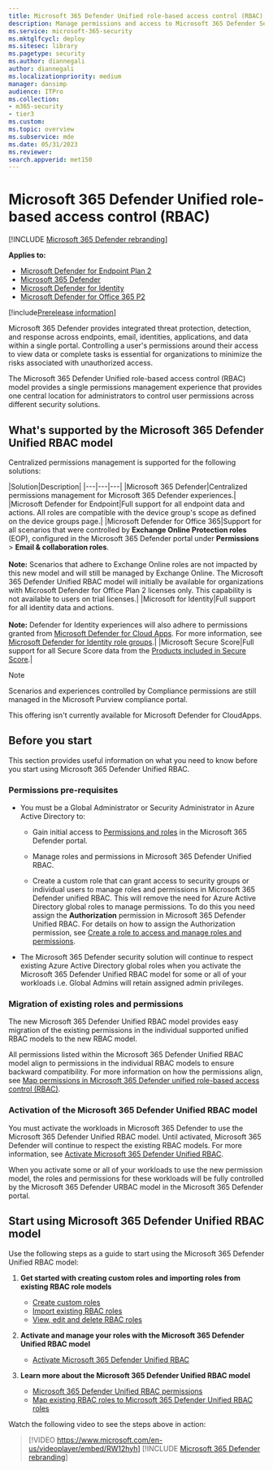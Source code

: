 ```yaml
---
title: Microsoft 365 Defender Unified role-based access control (RBAC)
description: Manage permissions and access to Microsoft 365 Defender Security portal experiences using unified role-based access control (URBAC)
ms.service: microsoft-365-security
ms.mktglfcycl: deploy
ms.sitesec: library
ms.pagetype: security
ms.author: diannegali
author: diannegali
ms.localizationpriority: medium
manager: dansimp
audience: ITPro
ms.collection: 
- m365-security
- tier3
ms.custom: 
ms.topic: overview
ms.subservice: mde
ms.date: 05/31/2023
ms.reviewer: 
search.appverid: met150
---
```


# Microsoft 365 Defender Unified role-based access control (RBAC)

[!INCLUDE [Microsoft 365 Defender rebranding](../../includes/microsoft-defender.md)]

**Applies to:**

- [Microsoft Defender for Endpoint Plan 2](https://go.microsoft.com/fwlink/?linkid=2154037)
- [Microsoft 365 Defender](https://go.microsoft.com/fwlink/?linkid=2118804)
- [Microsoft Defender for Identity](https://go.microsoft.com/fwlink/?LinkID=2198108)
- [Microsoft Defender for Office 365 P2](https://go.microsoft.com/fwlink/?LinkID=2158212)

[!include[Prerelease information](../../includes/prerelease.md)]

Microsoft 365 Defender provides integrated threat protection, detection, and response across endpoints, email, identities, applications, and data within a single portal. Controlling a user's permissions around their access to view data or complete tasks is essential for organizations to minimize the risks associated with unauthorized access.

The Microsoft 365 Defender Unified role-based access control (RBAC) model provides a single permissions management experience that provides one central location for administrators to control user permissions across different security solutions.

## What's supported by the Microsoft 365 Defender Unified RBAC model

Centralized permissions management is supported for the following solutions:

|Solution|Description|
|---|---|---|
|Microsoft 365 Defender|Centralized permissions management for Microsoft 365 Defender experiences.|
|Microsoft Defender for Endpoint|Full support for all endpoint data and actions. All roles are compatible with the device group's scope as defined on the device groups page.|
|Microsoft Defender for Office 365|Support for all scenarios that were controlled by **Exchange Online Protection roles** (EOP), configured in the Microsoft 365 Defender portal under **Permissions** \> **Email & collaboration roles**. </br></br> **Note:** Scenarios that adhere to Exchange Online roles are not impacted by this new model and will still be managed by Exchange Online. The Microsoft 365 Defender Unified RBAC model will initially be available for organizations with Microsoft Defender for Office Plan 2 licenses only. This capability is not available to users on trial licenses.|
|Microsoft for Identity|Full support for all identity data and actions. </br></br> **Note:** Defender for Identity experiences will also adhere to permissions granted from [Microsoft Defender for Cloud Apps](https://security.microsoft.com/cloudapps/permissions/roles). For more information, see [Microsoft Defender for Identity role groups](https://go.microsoft.com/fwlink/?linkid=2202729).|
|Microsoft Secure Score|Full support for all Secure Score data from the [Products included in Secure Score](../defender/microsoft-secure-score.md#products-included-in-secure-score).|

> [!NOTE]
> Scenarios and experiences controlled by Compliance permissions are still managed in the Microsoft Purview compliance portal.
>
> This offering isn't currently available for Microsoft Defender for CloudApps.

## Before you start

This section provides useful information on what you need to know before you start using Microsoft 365 Defender Unified RBAC.

### Permissions pre-requisites

- You must be a Global Administrator or Security Administrator in Azure Active Directory to:

  - Gain initial access to [Permissions and roles](https://security.microsoft.com/mtp_roles) in the Microsoft 365 Defender portal.

  - Manage roles and permissions in Microsoft 365 Defender Unified RBAC.

  - Create a custom role that can grant access to security groups or individual users to manage roles and permissions in Microsoft 365 Defender unified RBAC. This will remove the need for Azure Active Directory global roles to manage permissions. To do this you need assign the **Authorization** permission in Microsoft 365 Defender Unified RBAC. For details on how to assign the Authorization permission, see [Create a role to access and manage roles and permissions](../defender/create-custom-rbac-roles.md#create-a-role-to-access-and-manage-roles-and-permissions).

- The Microsoft 365 Defender security solution will continue to respect existing Azure Active Directory global roles when you activate the Microsoft 365 Defender Unified RBAC model for some or all of your workloads i.e. Global Admins will retain assigned admin privileges.

### Migration of existing roles and permissions

The new Microsoft 365 Defender Unified RBAC model provides easy migration of the existing permissions in the individual supported unified RBAC models to the new RBAC model.

All permissions listed within the Microsoft 365 Defender Unified RBAC model align to permissions in the individual RBAC models to ensure backward compatibility. For more information on how the permissions align, see [Map permissions in Microsoft 365 Defender unified role-based access control (RBAC)](compare-rbac-roles.md).

### Activation of the Microsoft 365 Defender Unified RBAC model

You must activate the workloads in Microsoft 365 Defender to use the Microsoft 365 Defender Unified RBAC model. Until activated, Microsoft 365 Defender will continue to respect the existing RBAC models. For more information, see [Activate Microsoft 365 Defender Unified RBAC](activate-defender-rbac.md).

When you activate some or all of your workloads to use the new permission model, the roles and permissions for these workloads will be fully controlled by the Microsoft 365 Defender  URBAC model in the Microsoft 365 Defender portal.

## Start using Microsoft 365 Defender Unified RBAC model

Use the following steps as a guide to start using the Microsoft 365 Defender Unified RBAC model:

1. **Get started with creating custom roles and importing roles from existing RBAC role models**
    - [Create custom roles](create-custom-rbac-roles.md)
    - [Import existing RBAC roles](import-rbac-roles.md)
    - [View, edit and delete RBAC roles](edit-delete-rbac-roles.md)

2. **Activate and manage your roles with the Microsoft 365 Defender Unified RBAC model**
   - [Activate Microsoft 365 Defender Unified RBAC](activate-defender-rbac.md)

3. **Learn more about the Microsoft 365 Defender Unified RBAC model**
   - [Microsoft 365 Defender Unified RBAC permissions](custom-permissions-details.md)
   - [Map existing RBAC roles to Microsoft 365 Defender Unified RBAC roles](compare-rbac-roles.md)

Watch the following video to see the steps above in action:

> [!VIDEO https://www.microsoft.com/en-us/videoplayer/embed/RW12hyh]
[!INCLUDE [Microsoft 365 Defender rebranding](../../includes/defender-m3d-techcommunity.md)]
